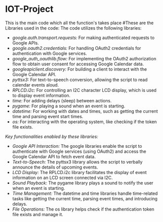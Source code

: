 # IOT-Project
This is the main code which all the function's takes place 
#These are the Libraries used in the code:
The code utilizes the following libraries:

* *google.auth.transport.requests:* For making authenticated requests to Google APIs.
* *google.oauth2.credentials:* For handling OAuth2 credentials for authentication with Google services.
* *google_auth_oauthlib.flow:* For implementing the OAuth2 authorization flow to obtain user consent for accessing Google Calendar data.
* *googleapiclient.discovery:* For building a client to interact with the Google Calendar API.
* *pyttsx3:* For text-to-speech conversion, allowing the script to read calendar events aloud.
* *RPLCD.i2c:* For controlling an I2C character LCD display, which is used to display event information.
* *time:* For adding delays (sleep) between actions.
* *pygame:* For playing a sound when an event is starting.
* *datetime:* For working with dates and times, such as getting the current time and parsing event start times.
* *os:* For interacting with the operating system, like checking if the token file exists.

*Key functionalities enabled by these libraries:*

* *Google API Interaction:* The google libraries enable the script to authenticate with Google services (using OAuth2) and access the Google Calendar API to fetch event data.
* *Text-to-Speech:* The pyttsx3 library allows the script to verbally announce the details of upcoming events.
* *LCD Display:* The RPLCD.i2c library facilitates the display of event information on an LCD screen connected via I2C.
* *Sound Playback:* The pygame library plays a sound to notify the user when an event is starting.
* *Time Management:* The datetime and time libraries handle time-related tasks like getting the current time, parsing event times, and introducing delays.
* *File Operations:* The os library helps check if the authentication token file exists and manage it.

